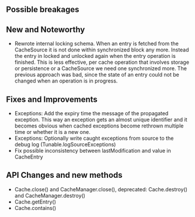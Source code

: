 ## Possible breakages


## New and Noteworthy

  * Rewrote internal locking schema. When an entry is fetched from the CacheSource it is not done within
    synchronized block any more. Instead the entry in locked and unlocked again when the entry operation is finished.
    This is less effective, per cache operation that involves storage or persistence or a CacheSource we need one synchronized more.
    The previous approach was bad, since the state of an entry could not be changed when an operation is in progress.

## Fixes and Improvements

  * Exceptions: Add the expiry time the message of the propagated exception. This way an exception gets an almost unique identifier and it becomes
    obvious when cached exceptions become rethrown multiple time or whether it is a new one.
  * Exceptions: Optionally write caught exceptions from source to the debug log (Tunable.logSourceExceptions)
  * Fix possible inconsistency between lastModification and value in CacheEntry

## API Changes and new methods

  * Cache.close() and CacheManager.close(), deprecated: Cache.destroy() and CacheManager.destroy()
  * Cache.getEntry()
  * Cache.contains()

